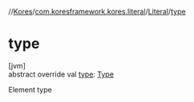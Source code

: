 //[Kores](../../../index.md)/[com.koresframework.kores.literal](../index.md)/[Literal](index.md)/[type](type.md)

# type

[jvm]\
abstract override val [type](type.md): [Type](https://docs.oracle.com/javase/8/docs/api/java/lang/reflect/Type.html)

Element type
